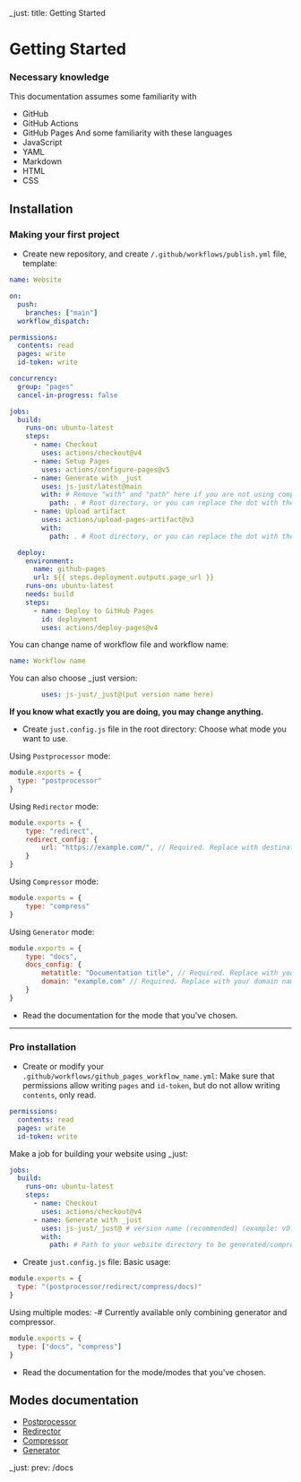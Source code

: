 _just: title: Getting Started
# Getting Started
### Necessary knowledge
This documentation assumes some familiarity with
- GitHub
- GitHub Actions
- GitHub Pages
And some familiarity with these languages
- JavaScript
- YAML
- Markdown
- HTML
- CSS
## Installation
### Making your first project
- Create new repository, and create `/.github/workflows/publish.yml` file, template:
```yml
name: Website

on:
  push:
    branches: ["main"]
  workflow_dispatch:

permissions:
  contents: read
  pages: write
  id-token: write

concurrency:
  group: "pages"
  cancel-in-progress: false

jobs:
  build:
    runs-on: ubuntu-latest
    steps:
      - name: Checkout
        uses: actions/checkout@v4
      - name: Setup Pages
        uses: actions/configure-pages@v5
      - name: Generate with _just
        uses: js-just/latest@main
        with: # Remove "with" and "path" here if you are not using compressor or generator modes!
          path: . # Root directory, or you can replace the dot with the path to your website/docs directory to be generated/compressed. (Only for compressor and generator modes)
      - name: Upload artifact
        uses: actions/upload-pages-artifact@v3
        with:
          path: . # Root directory, or you can replace the dot with the path to your entire website to be deployed to GitHub Pages.

  deploy:
    environment:
      name: github-pages
      url: ${{ steps.deployment.outputs.page_url }}
    runs-on: ubuntu-latest
    needs: build
    steps:
      - name: Deploy to GitHub Pages
        id: deployment
        uses: actions/deploy-pages@v4
```
You can change name of workflow file and workflow name:
```yml
name: Workflow name
```
You can also choose _just version:
```yml
        uses: js-just/_just@(put version name here)
```
**If you know what exactly you are doing, you may change anything.**
- Create `just.config.js` file in the root directory:
Choose what mode you want to use.
 
Using `Postprocessor` mode:
```js
module.exports = {
  type: "postprocessor"
}
```
Using `Redirector` mode: 
```js
module.exports = {
    type: "redirect", 
    redirect_config: {
        url: "https://example.com/", // Required. Replace with destination URL.
    }
}
```
Using `Compressor` mode:
```js
module.exports = {
    type: "compress"
}
```
Using `Generator` mode:
```js
module.exports = {
    type: "docs",
    docs_config: {
        metatitle: "Documentation title", // Required. Replace with your documentation title.
        domain: "example.com" // Required. Replace with your domain name. Domain name should be valid.
    }
}
```
- Read the documentation for the mode that you've chosen.
---
### Pro installation
- Create or modify your `.github/workflows/github_pages_workflow_name.yml`:
Make sure that permissions allow writing `pages` and `id-token`, but do not allow writing `contents`, only read.
```yml
permissions:
  contents: read
  pages: write
  id-token: write
```
Make a job for building your website using _just:
```yml
jobs:
  build:
    runs-on: ubuntu-latest
    steps:
      - name: Checkout
        uses: actions/checkout@v4
      - name: Generate with _just
        uses: js-just/_just@ # version name (recommended) (example: v0.0.29) / main branch (latest commit) (unstable, not recommended) / commit SHA (not recommended)
        with:
          path: # Path to your website directory to be generated/compressed. (Only for compressor and generator modes)
```
- Create `just.config.js` file:
Basic usage:
```js
module.exports = {
  type: "(postprocessor/redirect/compress/docs)"
}
```
Using multiple modes:
-# Currently available only combining generator and compressor.
```js
module.exports = {
  type: ["docs", "compress"]
}
```
- Read the documentation for the mode/modes that you've chosen.

## Modes documentation
- [Postprocessor](modes/postprocessor)
- [Redirector](modes/redirector)
- [Compressor](modes/compressor)
- [Generator](modes/generator)

_just: prev: /docs